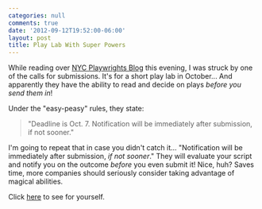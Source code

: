 ```yaml
---
categories: null
comments: true
date: '2012-09-12T19:52:00-06:00'
layout: post
title: Play Lab With Super Powers
---
```


While reading over [NYC Playwrights Blog](http://nycp.blogspot.com/) this evening, I was struck by one of the calls for submissions. It's for a short play lab in October... And apparently they have the ability to read and decide on plays *before you send them in*!

Under the "easy-peasy" rules, they state:

>"Deadline is Oct. 7. Notification will be immediately after submission, if not sooner."

I'm going to repeat that in case you didn't catch it... "Notification will be immediately after submission, *if not sooner*." They will evaluate your script and notify you on the outcome *before* you even submit it! Nice, huh? Saves time, more companies should seriously consider taking advantage of magical abilities.

Click [here](http://nycp.blogspot.com/2012/09/scripts-needed-for-october-short-play.html) to see for yourself.